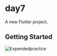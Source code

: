 # day7

A new Flutter project.

## Getting Started

![Expendedpractice](https://user-images.githubusercontent.com/65438013/200123174-b98f5795-0192-421f-91a2-a46242d7628b.gif)

